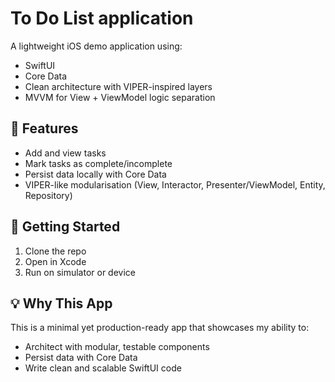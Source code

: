 # To Do List application

A lightweight iOS demo application using:
- SwiftUI
- Core Data
- Clean architecture with VIPER-inspired layers
- MVVM for View + ViewModel logic separation

## 📱 Features

- Add and view tasks
- Mark tasks as complete/incomplete
- Persist data locally with Core Data
- VIPER-like modularisation (View, Interactor, Presenter/ViewModel, Entity, Repository)

## 🚀 Getting Started

1. Clone the repo
2. Open in Xcode
3. Run on simulator or device

## 💡 Why This App

This is a minimal yet production-ready app that showcases my ability to:

- Architect with modular, testable components
- Persist data with Core Data
- Write clean and scalable SwiftUI code
